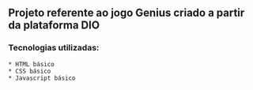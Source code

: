 ## Projeto referente ao jogo Genius criado a partir da plataforma DIO

### Tecnologias utilizadas:

    * HTML básico
    * CSS básico
    * Javascript básico

